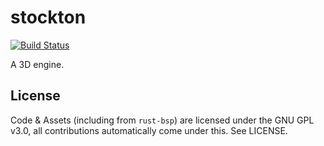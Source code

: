 # stockton

[![Build Status](https://travis-ci.org/tcmal/stockton.svg?branch=master)](https://travis-ci.org/tcmal/stockton)

A 3D engine.

## License

Code & Assets (including from `rust-bsp`) are licensed under the GNU GPL v3.0, all contributions automatically come under this. See LICENSE.
